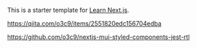 This is a starter template for [Learn Next.js](https://nextjs.org/learn).

https://qiita.com/o3c9/items/2551820edc156704edba

https://github.com/o3c9/nextjs-mui-styled-components-jest-rtl
